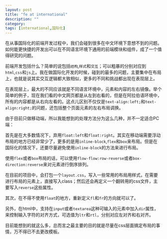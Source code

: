 ```yaml
---
layout: post
title: "fe at international"
description: ""
category: 
tags: [international,国际化]
---
```


在从事国际化的前端开发过程中，我们会碰到很多在中文环境下意想不到的问题。如何能更快捷的开发出可以在不同语言环境下通用的前端模块和组件，成了一个值得研究的问题。

前端开发包括什么？简单的说包括`结构`,`样式`和`交互`；可以粗暴的分别对应到`html`,`css`和`js`上。我在做国际化开发的时候，碰到的最多的问题，主要集中在布局上，也就是说其实交互逻辑都大致相似，更多的不同和挑战都出现在表现层上。

在表现层上，最大的不同应该就是不同语言环境中，元素和内容的左右镜像。举个简单的例子，现在我们看的中文网页都是从左到右看的，但是在阿拉伯语环境中，所有的内容都是从右向左看的。这点儿区别不仅仅是`text-align:left;`和`text-align:right;`的问题，还包括整个页面元素的左右布局调换。

由于目前只做移动端，所以我能想到的处理方法分为这么几种，并不一定适合PC端：

首先是在大多数情况下，弃用`float:left`和`float:right`。其实在移动端需要浮动布局的地方已经非常少了，更多的是用`inline-block`,`flex`和`box`来布局。但是在国际化的情况下，还要尽量避免使用`inline-block`的方法来进行布局。

使用`flex`或者`box`布局的话，可以使用`flow-flow:row-reverse`或者`box-direction:reverse`来对元素进行倒序排列。

在目前的项目中，会打包一个`layout.css`，写入一些常用的布局用样式，在需要进行布局的元素上，直接写入class；然后还会再定义一个翻转用的css文件，主要写入`reverse`这些属性。

其次，在不得不使用`float`的地方，重新定义`fl`和`fr`的方向就可以了。

另外，在html中，支持在`input`或者`textarea`这种可输入的元素中加入`dir`属性，来控制输入字符的对齐方式，可选值为`ltr`和`rtl`，分别对应左对齐和右对齐。

目前能想到的就这么多，总而言之最主要的目的就是尽量在css层面搞定布局的事情，万不得已不去更改模板。

